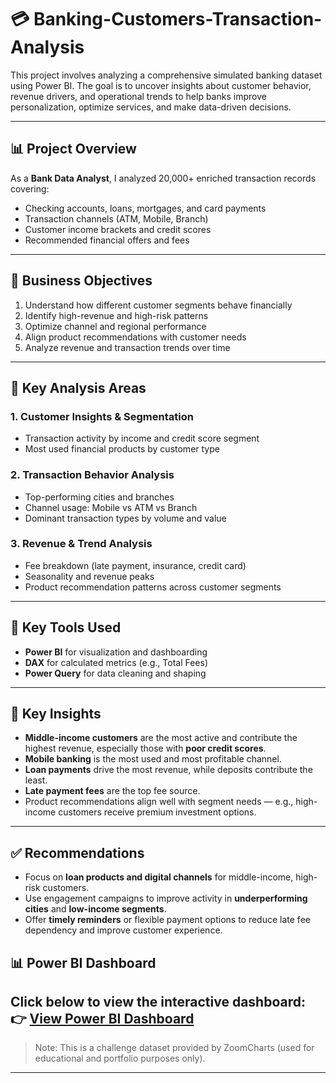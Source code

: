 # 💳 Banking-Customers-Transaction-Analysis
This project involves analyzing a comprehensive simulated banking dataset using Power BI. The goal is to uncover insights about customer behavior, revenue drivers, and operational trends to help banks improve personalization, optimize services, and make data-driven decisions.

---
## 📊 Project Overview
As a **Bank Data Analyst**, I analyzed 20,000+ enriched transaction records covering:

- Checking accounts, loans, mortgages, and card payments
- Transaction channels (ATM, Mobile, Branch)
- Customer income brackets and credit scores
- Recommended financial offers and fees

---

## 🎯 Business Objectives

1. Understand how different customer segments behave financially
2. Identify high-revenue and high-risk patterns
3. Optimize channel and regional performance
4. Align product recommendations with customer needs
5. Analyze revenue and transaction trends over time

---

## 🧩 Key Analysis Areas

### 1. Customer Insights & Segmentation
- Transaction activity by income and credit score segment
- Most used financial products by customer type

### 2. Transaction Behavior Analysis
- Top-performing cities and branches
- Channel usage: Mobile vs ATM vs Branch
- Dominant transaction types by volume and value

### 3. Revenue & Trend Analysis
- Fee breakdown (late payment, insurance, credit card)
- Seasonality and revenue peaks
- Product recommendation patterns across customer segments

---

## 📌 Key Tools Used

- **Power BI** for visualization and dashboarding  
- **DAX** for calculated metrics (e.g., Total Fees)  
- **Power Query** for data cleaning and shaping

---


## 📌 Key Insights

- **Middle-income customers** are the most active and contribute the highest revenue, especially those with **poor credit scores**.
- **Mobile banking** is the most used and most profitable channel.
- **Loan payments** drive the most revenue, while deposits contribute the least.
- **Late payment fees** are the top fee source.
- Product recommendations align well with segment needs — e.g., high-income customers receive premium investment options.

---

## ✅ Recommendations

- Focus on **loan products and digital channels** for middle-income, high-risk customers.
- Use engagement campaigns to improve activity in **underperforming cities** and **low-income segments**.
- Offer **timely reminders** or flexible payment options to reduce late fee dependency and improve customer experience.

## 📊 Power BI Dashboard
Click below to view the interactive dashboard:  
👉 [View Power BI Dashboard](https://app.powerbi.com/view?r=eyJrIjoiYTcwM2ZkYTgtNTEwZS00ZTg1LWFkZjMtOTQ2ZWYyN2RlZGI1IiwidCI6ImUzOGIyZTU5LTlkNzMtNDAxMS1iMWJmLTI2MzUxN2E5YTQ0MyJ9)
---

> Note: This is a challenge dataset provided by ZoomCharts (used for educational and portfolio purposes only).

---

